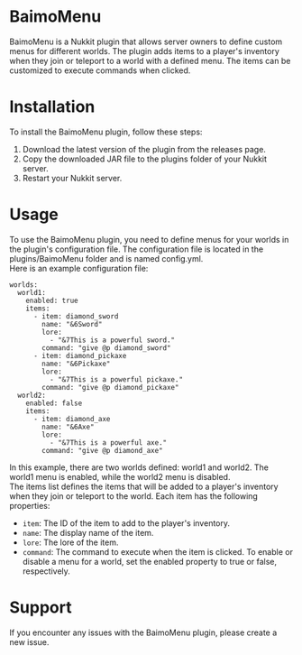 # BaimoMenu
BaimoMenu is a Nukkit plugin that allows server owners to define custom menus for different worlds. The plugin adds items to a player's inventory when they join or teleport to a world with a defined menu. The items can be customized to execute commands when clicked.
# Installation
To install the BaimoMenu plugin, follow these steps:
1. Download the latest version of the plugin from the releases page.
2. Copy the downloaded JAR file to the plugins folder of your Nukkit server.
3. Restart your Nukkit server.
# Usage
To use the BaimoMenu plugin, you need to define menus for your worlds in the plugin's configuration file. The configuration file is located in the plugins/BaimoMenu folder and is named config.yml.  
Here is an example configuration file:
```
worlds:
  world1:
    enabled: true
    items:
      - item: diamond_sword
        name: "&6Sword"
        lore:
          - "&7This is a powerful sword."
        command: "give @p diamond_sword"
      - item: diamond_pickaxe
        name: "&6Pickaxe"
        lore:
          - "&7This is a powerful pickaxe."
        command: "give @p diamond_pickaxe"
  world2:
    enabled: false
    items:
      - item: diamond_axe
        name: "&6Axe"
        lore:
          - "&7This is a powerful axe."
        command: "give @p diamond_axe"
```
In this example, there are two worlds defined: world1 and world2. The world1 menu is enabled, while the world2 menu is disabled.  
The items list defines the items that will be added to a player's inventory when they join or teleport to the world. Each item has the following properties:
 - `item`: The ID of the item to add to the player's inventory.
 - `name`: The display name of the item.
 - `lore`: The lore of the item.
 - `command`: The command to execute when the item is clicked.
To enable or disable a menu for a world, set the enabled property to true or false, respectively.
# Support
If you encounter any issues with the BaimoMenu plugin, please create a new issue.
